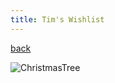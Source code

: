 ```yaml
---
title: Tim's Wishlist
---
```


[back](../index.md)

![ChristmasTree](http://www.webweaver.nu/clipart/img/holidays/christmas/animated-christmas-tree.gif)